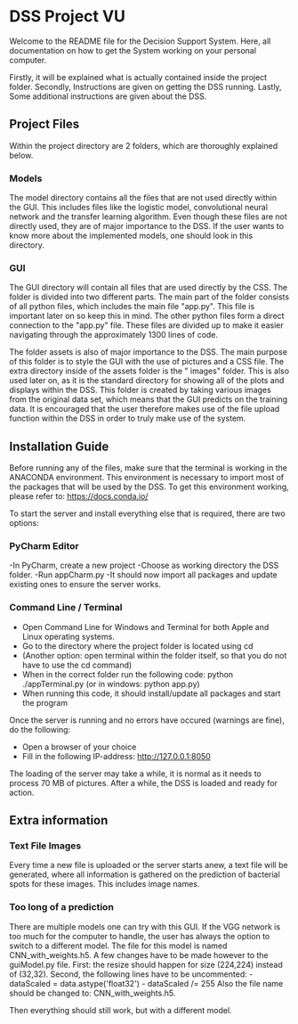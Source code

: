 # DSS Project VU

Welcome to the README file for the Decision Support System. Here, all documentation on how to get the System working on your personal computer. 

Firstly, it will be explained what is actually contained inside the project folder. 
Secondly, Instructions are given on getting the DSS running. 
Lastly, Some additional instructions are given about the DSS.


## Project Files

Within the project directory are 2 folders, which are thoroughly explained below.


### Models

The model directory contains all the files that are not used directly within the GUI.
This includes files like the logistic model, convolutional neural network and the transfer learning algorithm. 
Even though these files are not directly used, they are of major importance to the DSS. 
If the user wants to know more about the implemented models, one should look in this directory. 


### GUI

The GUI directory will contain all files that are used directly by the CSS. The folder is divided into two different parts.
The main part of the folder consists of all python files, which includes the main file "app.py". This file is important later on so keep this in mind.
The other python files form a direct connection to the "app.py" file.  These files are divided up to make it easier navigating through the approximately 1300 lines of code. 

The folder assets is also of major importance to the DSS. The main purpose of this folder is to style the GUI with the use of pictures and a CSS file. 
The extra directory inside of the assets folder is the " images" folder. This is also used later on, as it is the standard directory for showing all of the plots and displays within the DSS.
This folder is created by taking various images from the original data set, which means that the GUI predicts on the training data. 
It is encouraged that the user therefore makes use of the file upload function within the DSS in order to truly make use of the system. 


## Installation Guide

Before running any of the files, make sure that the terminal is working in the ANACONDA environment. 
This environment is necessary to import most of the packages that will be used by the DSS. 
To get this environment working, please refer to: https://docs.conda.io/

To start the server and install everything else that is required, there are two options:

### PyCharm Editor

-In PyCharm, create a new project
-Choose as working directory the DSS folder.
-Run appCharm.py
-It should now import all packages and update existing ones to ensure the server works. 

### Command Line / Terminal
- Open Command Line for Windows and Terminal for both Apple and Linux operating systems.
- Go to the directory where the project folder is located using cd
- (Another option: open terminal within the folder itself, so that you do not have to use the cd command)
- When in the correct folder run the following code: python ./appTerminal.py (or in windows: python app.py)
- When running this code, it should install/update all packages and start the program

Once the server is running and no errors have occured (warnings are fine), do the following:
- Open a browser of your choice
- Fill in the following IP-address: http://127.0.0.1:8050

The loading of the server may take a while, it is normal as it needs to process 70 MB of pictures.
After a while, the DSS is loaded and ready for action. 


## Extra information

### Text File Images

Every time a new file is uploaded or the server starts anew, a text file will be generated, where all information is gathered on the prediction of bacterial spots for these images. This includes image names. 

### Too long of a prediction

There are multiple models one can try with this GUI. If the VGG network is too much for the computer to handle, the user has always the option to switch to a different model. The file for this model is named CNN_with_weights.h5. A few changes have to be made however to the guiModel.py file. First: the resize should happen for size (224,224) instead of (32,32). Second, the following lines have to be uncommented:
    - dataScaled = data.astype('float32')
    - dataScaled /= 255
Also the file name should be changed to: CNN_with_weights.h5.

Then everything should still work, but with a different model. 
